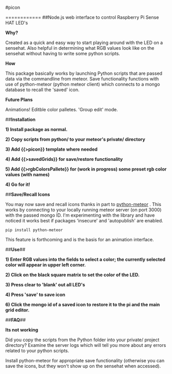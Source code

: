 #picon

============
##Node.js web interface to control Raspberry Pi Sense HAT LED's


**Why?**

Created as a quick and easy way to start playing around with the LED on a sensehat. Also helpful in determining what RGB values look like on the sensehat without having to write some python scripts.

**How**

This package basically works by launching Python scripts that are passed data via the commandline from meteor. Save functionality functions with use of python-meteor (python meteor client) which connects to a mongo database to recall the 'saved' icon.

**Future Plans**

Animations! Editble color palletes. 'Group edit' mode. 

##**Installation**

**1) Install package as normal.**

**2) Copy scripts from python/ to your meteor's private/ directory**

**3) Add {{>picon}} template where needed**

**4) Add {{>savedGrids}} for save/restore functionality**

**5) Add {{>rgbColorsPallete}} for (work in progress) some preset rgb color values (with names)**

**4) Go for it!**


##**Save/Recall Icons**

You may now save and recall icons thanks in part to [python-meteor](https://github.com/hharnisc/python-meteor) . This works by connecting to your locally running meteor server (on port 3000) with the passed mongo ID. I'm experimenting with the library and have noticed it works best if packages 'insecure' and 'autopublish' are enabled.

```
pip install python-meteor
```

This feature is forthcoming and is the basis for an animation interface.

##**Use**##

**1) Enter RGB values into the fields to select a color; the currently selected color will appear in upper left corner.**

**2) Click on the black square matrix to set the color of the LED.**

**3) Press clear to 'blank' out all LED's**

**4) Press 'save' to save icon**

**6) Click the mongo id of a saved icon to restore it to the pi and the main grid editor.**

##**FAQ**##

**Its not working**

Did you copy the scripts from the Python folder into your private/ project directory? Examine the server logs which will tell you more about any errors related to your python scripts.

Install python-meteor for appropriate save functionality (otherwise you can save the icons, but they won't show up on the sensehat when accessed).
